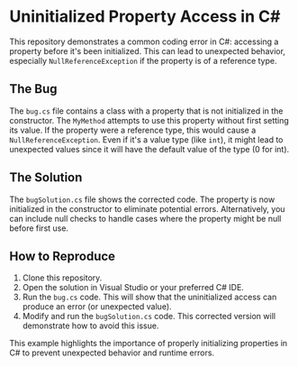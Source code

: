 # Uninitialized Property Access in C#

This repository demonstrates a common coding error in C#: accessing a property before it's been initialized. This can lead to unexpected behavior, especially `NullReferenceException` if the property is of a reference type.

## The Bug

The `bug.cs` file contains a class with a property that is not initialized in the constructor.  The `MyMethod` attempts to use this property without first setting its value.  If the property were a reference type, this would cause a `NullReferenceException`. Even if it's a value type (like `int`), it might lead to unexpected values since it will have the default value of the type (0 for int).

## The Solution

The `bugSolution.cs` file shows the corrected code.  The property is now initialized in the constructor to eliminate potential errors.  Alternatively, you can include null checks to handle cases where the property might be null before first use.

## How to Reproduce

1. Clone this repository.
2. Open the solution in Visual Studio or your preferred C# IDE.
3. Run the `bug.cs` code. This will show that the uninitialized access can produce an error (or unexpected value).
4. Modify and run the `bugSolution.cs` code.  This corrected version will demonstrate how to avoid this issue.

This example highlights the importance of properly initializing properties in C# to prevent unexpected behavior and runtime errors.